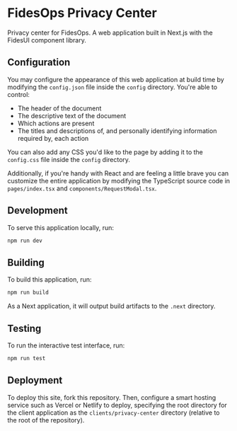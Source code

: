 # FidesOps Privacy Center

Privacy center for FidesOps. A web application built in Next.js with the FidesUI
component library.

## Configuration

You may configure the appearance of this web application at build time by modifying the `config.json` file inside the `config` directory. You're able to control:

- The header of the document
- The descriptive text of the document
- Which actions are present
- The titles and descriptions of, and personally identifying information required by, each action

You can also add any CSS you'd like to the page by adding it to the `config.css`
file inside the `config` directory.

Additionally, if you're handy with React and are feeling a little brave you can
customize the entire application by modifying the TypeScript source code in
`pages/index.tsx` and `components/RequestModal.tsx`.

## Development

To serve this application locally, run:

```bash
npm run dev
```

## Building

To build this application, run:

```bash
npm run build
```

As a Next application, it will output build artifacts to the `.next` directory.

## Testing

To run the interactive test interface, run:

```bash
npm run test
```

## Deployment

To deploy this site, fork this repository. Then, configure a smart hosting
service such as Vercel or Netlify to deploy, specifying the root directory for
the client application as the `clients/privacy-center` directory (relative to
the root of the repository).
